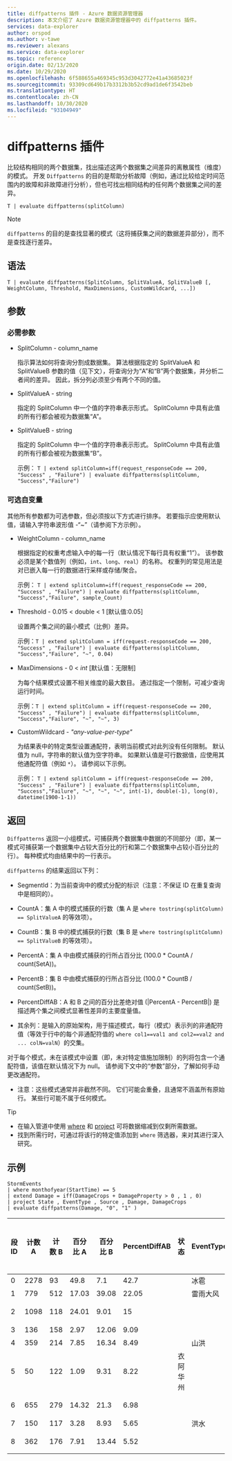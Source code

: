 ```yaml
---
title: diffpatterns 插件 - Azure 数据资源管理器
description: 本文介绍了 Azure 数据资源管理器中的 diffpatterns 插件。
services: data-explorer
author: orspod
ms.author: v-tawe
ms.reviewer: alexans
ms.service: data-explorer
ms.topic: reference
origin.date: 02/13/2020
ms.date: 10/29/2020
ms.openlocfilehash: 6f588655a469345c953d3042772e41a43685023f
ms.sourcegitcommit: 93309cd649b17b3312b3b52cd9ad1de6f3542beb
ms.translationtype: HT
ms.contentlocale: zh-CN
ms.lasthandoff: 10/30/2020
ms.locfileid: "93104949"
---
```

# <a name="diff-patterns-plugin"></a>diffpatterns 插件

比较结构相同的两个数据集，找出描述这两个数据集之间差异的离散属性（维度）的模式。
 开发 `Diffpatterns` 的目的是帮助分析故障（例如，通过比较给定时间范围内的故障和非故障进行分析），但也可找出相同结构的任何两个数据集之间的差异。 

```kusto
T | evaluate diffpatterns(splitColumn)
```
> [!NOTE]
> `diffpatterns` 的目的是查找显著的模式（这将捕获集之间的数据差异部分），而不是查找逐行差异。

## <a name="syntax"></a>语法

`T | evaluate diffpatterns(SplitColumn, SplitValueA, SplitValueB [, WeightColumn, Threshold, MaxDimensions, CustomWildcard, ...])` 

## <a name="arguments"></a>参数 

### <a name="required-arguments"></a>必需参数

* SplitColumn - column_name 

    指示算法如何将查询分割成数据集。 算法根据指定的 SplitValueA 和 SplitValueB 参数的值（见下文），将查询分为“A”和“B”两个数据集，并分析二者间的差异。 因此，拆分列必须至少有两个不同的值。

* SplitValueA - string 

    指定的 SplitColumn 中一个值的字符串表示形式。 SplitColumn 中具有此值的所有行都会被视为数据集“A”。

* SplitValueB - string 

    指定的 SplitColumn 中一个值的字符串表示形式。 SplitColumn 中具有此值的所有行都会被视为数据集“B”。

    示例： `T | extend splitColumn=iff(request_responseCode == 200, "Success" , "Failure") | evaluate diffpatterns(splitColumn, "Success","Failure") `

### <a name="optional-arguments"></a>可选自变量

其他所有参数都为可选参数，但必须按以下方式进行排序。 若要指示应使用默认值，请输入字符串波形值 -“~”（请参阅下方示例）。

* WeightColumn - column_name

    根据指定的权重考虑输入中的每一行（默认情况下每行具有权重“1”）。 该参数必须是某个数值列（例如，`int`、`long`、`real`）的名称。
    权重列的常见用法是对已嵌入每一行的数据进行采样或存储/聚合。
    
    示例： `T | extend splitColumn=iff(request_responseCode == 200, "Success" , "Failure") | evaluate diffpatterns(splitColumn, "Success","Failure", sample_Count) `

* Threshold - 0.015 < double < 1 [默认值:0.05]

    设置两个集之间的最小模式（比例）差异。

    示例：`T | extend splitColumn = iff(request-responseCode == 200, "Success" , "Failure") | evaluate diffpatterns(splitColumn, "Success","Failure", "~", 0.04)`

* MaxDimensions  - 0 < *int* [默认值：无限制]

    为每个结果模式设置不相关维度的最大数目。 通过指定一个限制，可减少查询运行时间。

    示例：`T | extend splitColumn = iff(request-responseCode == 200, "Success" , "Failure") | evaluate diffpatterns(splitColumn, "Success","Failure", "~", "~", 3)`

* CustomWildcard - *"any-value-per-type"*

    为结果表中的特定类型设置通配符，表明当前模式对此列没有任何限制。
    默认值为 null，字符串的默认值为空字符串。 如果默认值是可行数据值，应使用其他通配符值（例如 `*`）。
    请参阅以下示例。

    示例： `T | extend splitColumn = iff(request-responseCode == 200, "Success" , "Failure") | evaluate diffpatterns(splitColumn, "Success","Failure", "~", "~", "~", int(-1), double(-1), long(0), datetime(1900-1-1))`

## <a name="returns"></a>返回

`Diffpatterns` 返回一小组模式，可捕获两个数据集中数据的不同部分（即，某一模式可捕获第一个数据集中占较大百分比的行和第二个数据集中占较小百分比的行）。 每种模式均由结果中的一行表示。

`diffpatterns` 的结果返回以下列：

* SegmentId：为当前查询中的模式分配的标识（注意：不保证 ID 在重复查询中是相同的）。

* CountA：集 A 中的模式捕获的行数（集 A 是 `where tostring(splitColumn) == SplitValueA` 的等效项）。

* CountB：集 B 中的模式捕获的行数（集 B 是 `where tostring(splitColumn) == SplitValueB` 的等效项）。

* PercentA：集 A 中由模式捕获的行所占百分比 (100.0 * CountA / count(SetA))。

* PercentB：集 B 中由模式捕获的行所占百分比 (100.0 * CountB / count(SetB))。

* PercentDiffAB：A 和 B 之间的百分比差绝对值 (|PercentA - PercentB|) 是描述两个集之间模式显著性差异的主要度量值。

* 其余列：是输入的原始架构，用于描述模式，每行（模式）表示列的非通配符值（等效于行中的每个非通配符值的 `where col1==val1 and col2==val2 and ... colN=valN`）的交集。

对于每个模式，未在该模式中设置（即，未对特定值施加限制）的列将包含一个通配符值，该值在默认情况下为 null。 请参阅下文中的“参数”部分，了解如何手动更改通配符。

* 注意：这些模式通常并非截然不同。 它们可能会重叠，且通常不涵盖所有原始行。 某些行可能不属于任何模式。

> [!TIP]
> * 在输入管道中使用 [where](./whereoperator.md) 和 [project](./projectoperator.md) 可将数据缩减到仅剩所需数据。
> * 找到所需行时，可通过将该行的特定值添加到 `where` 筛选器，来对其进行深入研究。

## <a name="example"></a>示例

<!-- csl: https://help.kusto.chinacloudapi.cn:443/Samples -->
```kusto
StormEvents 
| where monthofyear(StartTime) == 5
| extend Damage = iff(DamageCrops + DamageProperty > 0 , 1 , 0)
| project State , EventType , Source , Damage, DamageCrops
| evaluate diffpatterns(Damage, "0", "1" )
```

|段 ID|计数 A|计数 B|百分比 A|百分比 B|PercentDiffAB|状态|EventType|Source|损害农作物|
|---|---|---|---|---|---|---|---|---|---|
|0|2278|93|49.8|7.1|42.7||冰雹||0|
|1|779|512|17.03|39.08|22.05||雷雨大风|||
|2|1098|118|24.01|9.01|15|||专业观测员|0|
|3|136|158|2.97|12.06|9.09|||报纸||
|4|359|214|7.85|16.34|8.49||山洪|||
|5|50|122|1.09|9.31|8.22|衣阿华州||||
|6|655|279|14.32|21.3|6.98|||执法机构||
|7|150|117|3.28|8.93|5.65||洪水|||
|8|362|176|7.91|13.44|5.52|||灾害管理||
